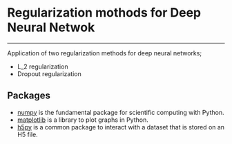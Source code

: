 # Regularization mothods for Deep Neural Netwok 
---

Application of two regularization methods for deep neural networks;

* L_2 regularization
* Dropout regularization


## Packages

* [numpy](https://numpy.org/) is the fundamental package for scientific computing with Python.
* [matplotlib](https://matplotlib.org/) is a library to plot graphs in Python.
* [h5py](http://www.h5py.org/) is a common package to interact with a dataset that is stored on an H5 file.



